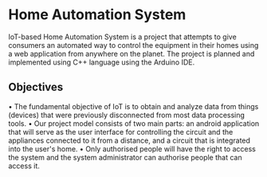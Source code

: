 # Home Automation System

IoT-based Home Automation System is a project that attempts to give consumers an automated way to control the equipment in their homes using a web application from anywhere on the planet. The project is planned and implemented using C++ language using the Arduino IDE.

## Objectives
•	The fundamental objective of IoT is to obtain and analyze data from things (devices) that were previously disconnected from most data processing tools.
•	Our project model consists of two main parts: an android application that will serve as the user interface for controlling the circuit and the appliances connected to it from a distance, and a circuit that is integrated into the user's home.
•	Only authorised people will have the right to access the system and the system administrator can authorise people that can access it.
